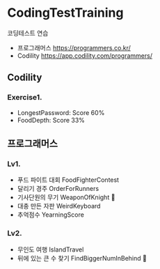 # CodingTestTraining
코딩테스트 연습
- 프로그래머스  https://programmers.co.kr/
- Codility https://app.codility.com/programmers/


## Codility
### Exercise1.
- LongestPassword: Score 60%
- FoodDepth: Score 33%


## 프로그래머스
### Lv1.
- 푸드 파이트 대회 FoodFighterContest
- 달리기 경주 OrderForRunners
- 기사단원의 무기 WeaponOfKnight :rotating_light:
- 대충 만든 자판 WeirdKeyboard
- 추억점수 YearningScore

### Lv2.
- 무인도 여행 IslandTravel
- 뒤에 있는 큰 수 찾기 FindBiggerNumInBehind :rotating_light:

